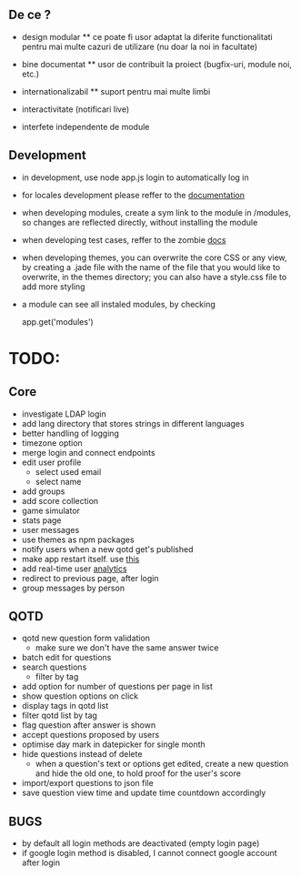 ## De ce ?
* design modular
** ce poate fi usor adaptat la diferite functionalitati pentru mai multe cazuri
de utilizare (nu doar la noi in facultate)
* bine documentat
** usor de contribuit la proiect (bugfix-uri, module noi, etc.)
* internationalizabil
** suport pentru mai multe limbi

* interactivitate (notificari live)
* interfete independente de module

## Development
* in development, use node app.js login to automatically log in
* for locales development please reffer to the [documentation](https://github.com/jeresig/i18n-node-2)
* when developing modules, create a sym link to the module in /modules, so changes
are reflected directly, without installing the module
* when developing test cases, reffer to the zombie [docs](http://zombie.js.org/#assertions)
* when developing themes, you can overwrite the core CSS or any view, by creating
a .jade file with the name of the file that you would like to overwrite, in the
themes directory; you can also have a style.css file to add more styling
* a module can see all instaled modules, by checking

	app.get('modules')


# TODO:

## Core
* investigate LDAP login
* add lang directory that stores strings in different languages
* better handling of logging
* timezone option
* merge login and connect endpoints
* edit user profile
	* select used email
	* select name
* add groups
* add score collection
* game simulator
* stats page
* user messages
* use themes as npm packages
* notify users when a new qotd get's published
* make app restart itself. use [this](https://www.npmjs.com/package/forever)
* add real-time user [analytics](http://coenraets.org/blog/2012/10/real-time-web-analytics-with-node-js-and-socket-io/)
* redirect to previous page, after login
* group messages by person


## QOTD
* qotd new question form validation
	* make sure we don't have the same answer twice
* batch edit for questions
* search questions
	* filter by tag
* add option for number of questions per page in list
* show question options on click
* display tags in qotd list
* filter qotd list by tag
* flag question after answer is shown
* accept questions proposed by users
* optimise day mark in datepicker for single month
* hide questions instead of delete
	* when a question's text or options get edited, create a new question and
	hide the old one, to hold proof for the user's score
* import/export questions to json file
* save question view time and update time countdown accordingly

## BUGS
* by default all login methods are deactivated (empty login page)
* if google login method is disabled, I cannot connect google account after login
